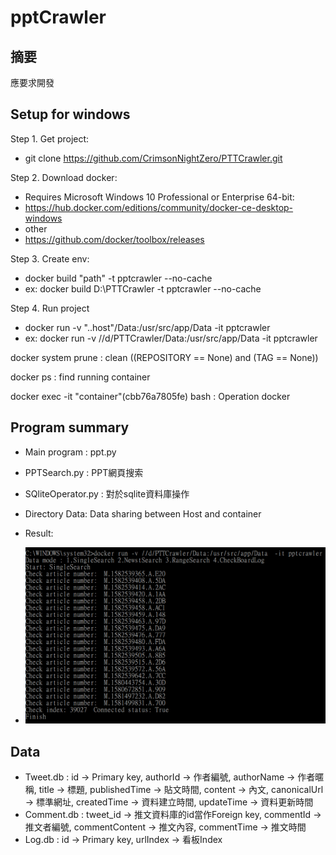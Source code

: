 pptCrawler
============

摘要
------

應要求開發

Setup for windows
-------------------
Step 1. Get project:
* git clone https://github.com/CrimsonNightZero/PTTCrawler.git

Step 2. Download docker:
* Requires Microsoft Windows 10 Professional or Enterprise 64-bit:
* https://hub.docker.com/editions/community/docker-ce-desktop-windows
* other
* https://github.com/docker/toolbox/releases

Step 3. Create env:
* docker build "path" -t pptcrawler --no-cache
* ex: docker build D:\PTTCrawler  -t pptcrawler --no-cache

Step 4. Run project
* docker run -v "..host"/Data:/usr/src/app/Data  -it pptcrawler
* ex: docker run -v //d/PTTCrawler/Data:/usr/src/app/Data  -it pptcrawler

docker system prune : clean ((REPOSITORY == None) and (TAG == None))

docker ps : find running container

docker exec -it "container"(cbb76a7805fe)  bash : Operation docker


Program summary
-----------------
* Main program : ppt.py
* PPTSearch.py : PPT網頁搜索
* SQliteOperator.py : 對於sqlite資料庫操作
* Directory Data: Data sharing between Host and container

* Result:
* ![Crawler](./Figures/Crawler.PNG)

Data
-----------------
* Tweet.db : id -> Primary key, authorId -> 作者編號, authorName -> 作者暱稱, title -> 標題, publishedTime -> 貼文時間, content -> 內文, canonicalUrl -> 標準網址, createdTime -> 資料建立時間, updateTime -> 資料更新時間
* Comment.db : tweet_id -> 推文資料庫的id當作Foreign key, commentId -> 推文者編號, commentContent -> 推文內容, commentTime -> 推文時間
* Log.db : id -> Primary key, urlIndex -> 看板Index
